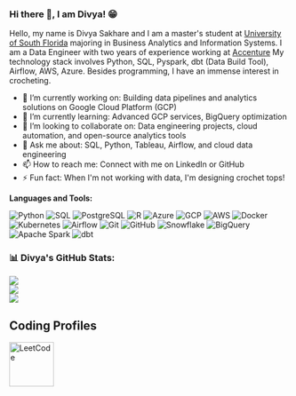 ### Hi there 👋, I am Divya! 😁


Hello, my name is Divya Sakhare and I am a master's student at [University of South Florida](https://www.usf.edu/) majoring in Business Analytics and Information Systems. I am a Data Engineer with two years of experience working at [Accenture](https://www.accenture.com/us-en) My technology stack involves Python, SQL, Pyspark, dbt (Data Build Tool), Airflow, AWS, Azure. Besides programming, I have an immense interest in crocheting.


- 🔭 I’m currently working on: Building data pipelines and analytics solutions on Google Cloud Platform (GCP)
- 🌱 I’m currently learning: Advanced GCP services, BigQuery optimization
- 👯 I’m looking to collaborate on: Data engineering projects, cloud automation, and open-source analytics tools
- 💬 Ask me about: SQL, Python, Tableau, Airflow, and cloud data engineering
- 📫 How to reach me: Connect with me on LinkedIn or GitHub
- ⚡ Fun fact: When I'm not working with data, I'm designing crochet tops!

**Languages and Tools:** 

![Python](https://img.shields.io/badge/Python-3776AB?style=for-the-badge&logo=python&logoColor=white) ![SQL](https://img.shields.io/badge/SQL-4479A1?style=for-the-badge&logo=sqlite&logoColor=white) ![PostgreSQL](https://img.shields.io/badge/PostgreSQL-336791?style=for-the-badge&logo=postgresql&logoColor=white) ![R](https://img.shields.io/badge/R-276DC3?style=for-the-badge&logo=r&logoColor=white) ![Azure](https://img.shields.io/badge/Microsoft%20Azure-0078D4?style=for-the-badge&logo=microsoftazure&logoColor=white) ![GCP](https://img.shields.io/badge/Google%20Cloud-4285F4?style=for-the-badge&logo=google-cloud&logoColor=white) ![AWS](https://img.shields.io/badge/Amazon%20AWS-232F3E?style=for-the-badge&logo=amazon-aws&logoColor=white) ![Docker](https://img.shields.io/badge/Docker-2496ED?style=for-the-badge&logo=docker&logoColor=white) ![Kubernetes](https://img.shields.io/badge/Kubernetes-326CE5?style=for-the-badge&logo=kubernetes&logoColor=white) ![Airflow](https://img.shields.io/badge/Apache%20Airflow-017CEE?style=for-the-badge&logo=apache-airflow&logoColor=white) ![Git](https://img.shields.io/badge/Git-F05032?style=for-the-badge&logo=git&logoColor=white) ![GitHub](https://img.shields.io/badge/GitHub-181717?style=for-the-badge&logo=github&logoColor=white) ![Snowflake](https://img.shields.io/badge/Snowflake-29B5E8?style=for-the-badge&logo=snowflake&logoColor=white) ![BigQuery](https://img.shields.io/badge/BigQuery-4285F4?style=for-the-badge&logo=google-cloud&logoColor=white) ![Apache Spark](https://img.shields.io/badge/Apache%20Spark-FDB92D?style=for-the-badge&logo=apachespark&logoColor=black) ![dbt](https://img.shields.io/badge/dbt-FF694B?style=for-the-badge&logo=dbt&logoColor=white)


### 📊 Divya's GitHub Stats:

![](https://github-readme-stats.vercel.app/api?username=Divyasakhare07&theme=dark&hide_border=false&include_all_commits=false&count_private=false)<br/>
![](https://github-readme-streak-stats.herokuapp.com/?user=Divyasakhare07&theme=dark&hide_border=false)<br/>
![](https://github-readme-stats.vercel.app/api/top-langs/?username=Divyasakhare07&theme=dark&hide_border=false&include_all_commits=false&count_private=false&layout=compact)



## Coding Profiles

<p align="left">
  <a href="https://leetcode.com/u/DivyaSakhare/">
    <img src="https://pathrise-website-guide-wp.s3.us-west-1.amazonaws.com/guides/wp-content/uploads/2019/05/10175228/images-11.png" alt="LeetCode" width="80"/>
  </a>

</p>





